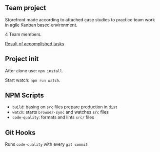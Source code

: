 ## Team project

Storefront made according to attached case studies to practice team work in agile Kanban based environment.

4 Team members.

[Result of accomplished tasks](https://jira-team.netlify.com/)

## Project init

After clone use: `npm install`.

Start watch: `npm run watch`.

## NPM Scripts

- `build`: basing on `src` files prepare production in `dist`
- `watch`: starts `browser-sync` and watches `src` files
- `code-quality`: formats and lints `src/` files

## Git Hooks

Runs `code-quality` with every `git commit`
